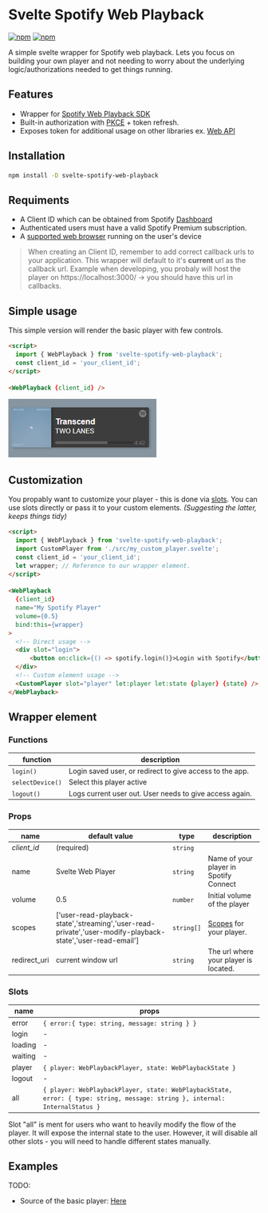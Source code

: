 # Svelte Spotify Web Playback
 [![npm](https://img.shields.io/npm/v/svelte-spotify-web-playback)](https://www.npmjs.com/package/svelte-spotify-web-playback)
[![npm]( https://img.shields.io/bundlephobia/minzip/svelte-spotify-web-playback)](https://bundlephobia.com/package/svelte-spotify-web-playback)

A simple svelte wrapper for Spotify web playback. Lets you focus on building your own player
and not needing to worry about the underlying logic/authorizations needed to get things running.
## Features
- Wrapper for [Spotify Web Playback SDK](https://developer.spotify.com/documentation/web-playback-sdk/reference/)
- Built-in authorization with [PKCE](https://developer.spotify.com/documentation/general/guides/authorization-guide/#authorization-code-flow-with-proof-key-for-code-exchange-pkce) + token refresh.
- Exposes token for additional usage on other libraries ex. [Web API](https://github.com/JMPerez/spotify-web-api-js)

## Installation
```bash
npm install -D svelte-spotify-web-playback
```
## Requiments
- A Client ID which can be obtained from Spotify [Dashboard](https://developer.spotify.com/dashboard)
- Authenticated users must have a valid Spotify Premium subscription.
- A [supported web browser](https://developer.spotify.com/documentation/web-playback-sdk/#supported-browsers) running on the user's device

> When creating an Client ID, remember to add correct callback urls to your application. This wrapper will default to it's __current__ url as the callback url. Example when developing, you probaly will host the player on https://localhost:3000/ -> you should have this url in callbacks.

## Simple usage
This simple version will render the basic player with few controls.
```html
<script>
  import { WebPlayback } from 'svelte-spotify-web-playback';
  const client_id = 'your_client_id';
</script>

<WebPlayback {client_id} />
```
![Default Player](./static/default-player.png)

## Customization
You propably want to customize your player - this is done via [slots](https://svelte.dev/tutorial/slots). 
You can use slots directly or pass it to your custom elements. _(Suggesting the latter, keeps things tidy)_
```html
<script>
  import { WebPlayback } from 'svelte-spotify-web-playback';
  import CustomPlayer from './src/my_custom_player.svelte';
  const client_id = 'your_client_id';
  let wrapper; // Reference to our wrapper element.
</script>

<WebPlayback 
  {client_id} 
  name="My Spotify Player" 
  volume={0.5} 
  bind:this={wrapper}
>
  <!-- Direct usage -->
  <div slot="login">
      <button on:click={() => spotify.login()}>Login with Spotify</button>
  </div>
  <!-- Custom element usage -->
  <CustomPlayer slot="player" let:player let:state {player} {state} />
</WebPlayback>
```
## Wrapper element 
### Functions
| function | description |
| ------ | ------ |
| `login()` | Login saved user, or redirect to give access to the app. |
| `selectDevice()` | Select this player active |
| `logout()` | Logs current user out. User needs to give access again. |
### Props
| name | default value | type | description|
| ------ | ------ | ------ | ------ |
| _client\_id_ | (required) | `string` |  |
| name | Svelte Web Player | `string` | Name of your player in Spotify Connect |
| volume | 0.5 |`number` | Initial volume of the player |
| scopes | ['user-read-playback-state','streaming','user-read-private','user-modify-playback-state','user-read-email'] |`string[]` | [Scopes](https://developer.spotify.com/documentation/general/guides/scopes/) for your player. |
| redirect_uri | current window url |`string` | The url where your player is located. |
### Slots
| name | props | 
| ------ | ------ | 
| error | `{ error:{ type: string, message: string } }` |
| login | - | 
| loading | - |
| waiting | - |
| player | `{ player: WebPlaybackPlayer, state: WebPlaybackState }` |
| logout | - |
| all | `{ player: WebPlaybackPlayer, state: WebPlaybackState, error: { type: string, message: string }, internal: InternalStatus }` |

Slot "all" is ment for users who want to heavily modify the flow of the player. It will expose the internal state to the user. However, it will disable all other slots - you will need to handle different states manually.

## Examples
TODO: 
- Source of the basic player: [Here](./src/lib/internal/_basicPlayer.svelte)